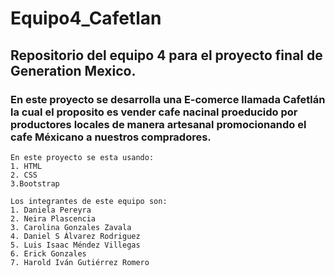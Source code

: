 # Equipo4_Cafetlan
## Repositorio del equipo 4 para el proyecto final de Generation Mexico. 
### En este proyecto se desarrolla una E-comerce llamada Cafetlán la cual el proposito es vender cafe nacinal proeducido por productores locales  de manera artesanal promocionando el cafe Méxicano a nuestros compradores.

```
En este proyecto se esta usando:
1. HTML
2. CSS
3.Bootstrap
```

```
Los integrantes de este equipo son:
1. Daniela Pereyra
2. Neira Plascencia
3. Carolina Gonzales Zavala
4. Daniel S Álvarez Rodriguez
5. Luis Isaac Méndez Villegas
6. Erick Gonzales
7. Harold Iván Gutiérrez Romero
```